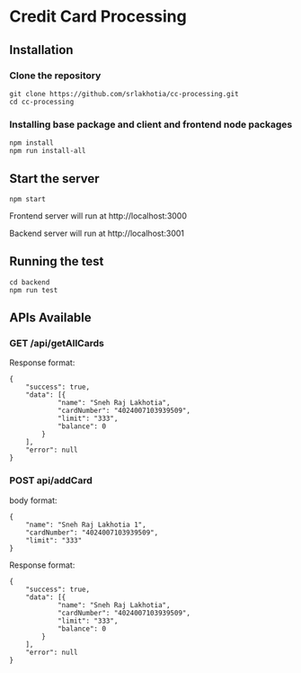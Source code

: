 # Credit Card Processing

## Installation

### Clone the repository

```
git clone https://github.com/srlakhotia/cc-processing.git
cd cc-processing
```

### Installing base package and client and frontend node packages

```
npm install
npm run install-all
```

## Start the server

```
npm start
```
Frontend server will run at http://localhost:3000

Backend server will run at http://localhost:3001

## Running the test
```
cd backend
npm run test
```

## APIs Available

### GET /api/getAllCards
Response format:
```
{
    "success": true,
    "data": [{
            "name": "Sneh Raj Lakhotia",
            "cardNumber": "4024007103939509",
            "limit": "333",
            "balance": 0
        }
    ],
    "error": null
}
```

### POST api/addCard
body format:
```
{
	"name": "Sneh Raj Lakhotia 1",
	"cardNumber": "4024007103939509",
	"limit": "333"
}
```

Response format:
```
{
    "success": true,
    "data": [{
            "name": "Sneh Raj Lakhotia",
            "cardNumber": "4024007103939509",
            "limit": "333",
            "balance": 0
        }
    ],
    "error": null
}
```
